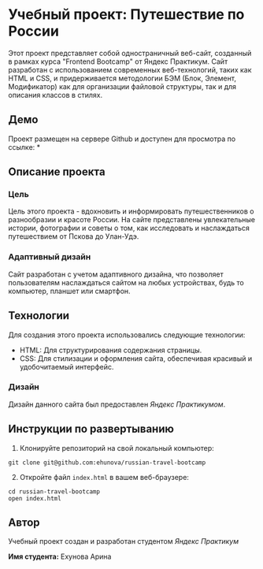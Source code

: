 # Учебный проект: Путешествие по России
Этот проект представляет собой одностраничный веб-сайт,
созданный в рамках курса "Frontend Bootcamp" от Яндекс Практикум.
Сайт разработан с использованием современных веб-технологий,
таких как HTML и CSS, и придерживается методологии БЭМ (Блок, Элемент, Модификатор)
как для организации файловой структуры, так и для описания классов в стилях.

## Демо
Проект размещен на сервере Github и доступен для просмотра по ссылке:
* 

## Описание проекта
### Цель
Цель этого проекта - вдохновить и информировать путешественников о 
разнообразии и красоте России. На сайте представлены увлекательные истории, 
фотографии и советы о том, как исследовать и наслаждаться путешествием 
от Пскова до Улан-Удэ.

### Адаптивный дизайн
Сайт разработан с учетом адаптивного дизайна, что позволяет пользователям 
наслаждаться сайтом на любых устройствах, будь то компьютер, планшет или 
смартфон.

## Технологии
Для создания этого проекта использовались следующие технологии:

- HTML: Для структурирования содержания страницы.
- CSS: Для стилизации и оформления сайта, обеспечивая красивый и удобочитаемый 
интерфейс.

### Дизайн
Дизайн данного сайта был предоставлен _Яндекс Практикумом_.

## Инструкции по развертыванию
1. Клонируйте репозиторий на свой локальный компьютер:
  ```
  git clone git@github.com:ehunova/russian-travel-bootcamp
  ```
2. Откройте файл `index.html` в вашем веб-браузере:
  ```
  cd russian-travel-bootcamp
  open index.html
  ```

## Автор

Учебный проект создан и разработан студентом _Яндекс Практикум_

**Имя студента:** Ехунова Арина
